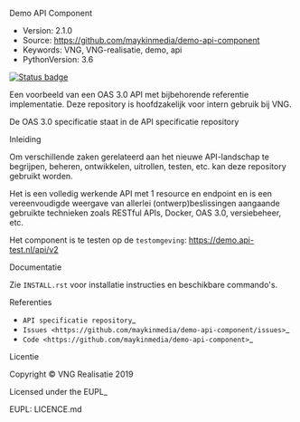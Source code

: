 
Demo API Component

 * Version: 2.1.0
 * Source: https://github.com/maykinmedia/demo-api-component
 * Keywords: VNG, VNG-realisatie, demo, api
 * PythonVersion: 3.6
 
[![Status badge](https://img.shields.io/endpoint.svg?style=for-the-badge&url=https%3A//api-test.nl/api/v1/provider-latest-badge/0e03576f-1595-487d-b227-a2c7a5ebf1fe/)](https://api-test.nl/api/v1/provider-latest-badge/0e03576f-1595-487d-b227-a2c7a5ebf1fe/)

Een voorbeeld van een OAS 3.0 API met bijbehorende referentie implementatie.
Deze repository is hoofdzakelijk voor intern gebruik bij VNG.

De OAS 3.0 specificatie staat in de API specificatie repository

Inleiding

Om verschillende zaken gerelateerd aan het nieuwe API-landschap te begrijpen,
beheren, ontwikkelen, uitrollen, testen, etc. kan deze repository gebruikt 
worden.

Het is een volledig werkende API met 1 resource en endpoint en is een
vereenvoudigde weergave van allerlei (ontwerp)beslissingen aangaande gebruikte
technieken zoals RESTful APIs, Docker, OAS 3.0, versiebeheer, etc.

Het component is te testen op de `testomgeving`: https://demo.api-test.nl/api/v2

Documentatie

Zie ``INSTALL.rst`` voor installatie instructies en beschikbare commando's.

Referenties

* `API specificatie repository`_
* `Issues <https://github.com/maykinmedia/demo-api-component/issues>`_
* `Code <https://github.com/maykinmedia/demo-api-component>`_

Licentie

Copyright © VNG Realisatie 2019

Licensed under the EUPL_

EUPL: LICENCE.md

